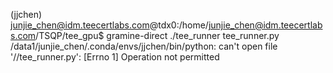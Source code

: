 (jjchen) junjie_chen@idm.teecertlabs.com@tdx0:/home/junjie_chen@idm.teecertlabs.com/TSQP/tee_gpu$ gramine-direct ./tee_runner tee_runner.py 
/data1/junjie_chen/.conda/envs/jjchen/bin/python: can't open file '//tee_runner.py': [Errno 1] Operation not permitted